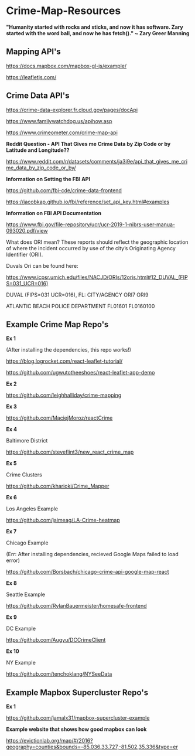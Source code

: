 # Crime-Map-Resources

**"Humanity started with rocks and sticks, and now it has software. Zary started with the word ball, and now he has fetch()." ~ Zary Greer Manning**

## Mapping API's

https://docs.mapbox.com/mapbox-gl-js/example/

https://leafletjs.com/

## Crime Data API's

https://crime-data-explorer.fr.cloud.gov/pages/docApi

https://www.familywatchdog.us/apihow.asp

https://www.crimeometer.com/crime-map-api

**Reddit Question - API That Gives me Crime Data by Zip Code or by Latitude and Longitude??**

https://www.reddit.com/r/datasets/comments/ja3i9e/api_that_gives_me_crime_data_by_zip_code_or_by/

**Information on Setting the FBI API**

https://github.com/fbi-cde/crime-data-frontend

https://jacobkap.github.io/fbi/reference/set_api_key.html#examples

**Information on FBI API Documentation**

https://www.fbi.gov/file-repository/ucr/ucr-2019-1-nibrs-user-manua-093020.pdf/view

What does ORI mean? These reports should reflect the geographic location of where
the incident occurred by use of the city’s Originating Agency Identifier (ORI).

Duvals Ori can be found here:

https://www.icpsr.umich.edu/files/NACJD/ORIs/12oris.html#12_DUVAL_(FIPS=031_UCR=016)

DUVAL (FIPS=031 UCR=016), FL:
CITY/AGENCY                                               ORI7      ORI9       

ATLANTIC BEACH POLICE DEPARTMENT                          FL01601   FL0160100 

## Example Crime Map Repo's

**Ex 1**

(After installing the dependencies, this repo works!)

https://blog.logrocket.com/react-leaflet-tutorial/


https://github.com/ugwutotheeshoes/react-leaflet-app-demo

**Ex 2**

https://github.com/leighhalliday/crime-mapping

**Ex 3**

https://github.com/MaciejMoroz/reactCrime

**Ex 4**

Baltimore District

https://github.com/steveflint3/new_react_crime_map

**Ex 5**

Crime Clusters

https://github.com/kharioki/Crime_Mapper

**Ex 6**

Los Angeles Example

https://github.com/jaimeag/LA-Crime-heatmap

**Ex 7**

Chicago Example

(Err: After installing dependencies, recieved Google Maps failed to load error)

https://github.com/Borsbach/chicago-crime-api-google-map-react

**Ex 8**

Seattle Example

https://github.com/RylanBauermeister/homesafe-frontend

**Ex 9**

DC Example

https://github.com/Augyu/DCCrimeClient

**Ex 10**

NY Example

https://github.com/tenchoklang/NYSeeData

## Example Mapbox Supercluster Repo's

**Ex 1**

https://github.com/jamalx31/mapbox-supercluster-example

**Example website that shows how good mapbox can look**

https://evictionlab.org/map/#/2016?geography=counties&bounds=-85.036,33.727,-81.502,35.336&type=er

